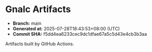 # Gnalc Artifacts

- **Branch:** main
- **Generated at:** 2025-07-28T18:43:53+08:00 (UTC)
- **Commit SHA:** f5dd4ea6233cec9dc1dfae67a5c5d43e4cb3b3aa

Artifacts built by GitHub Actions.  
